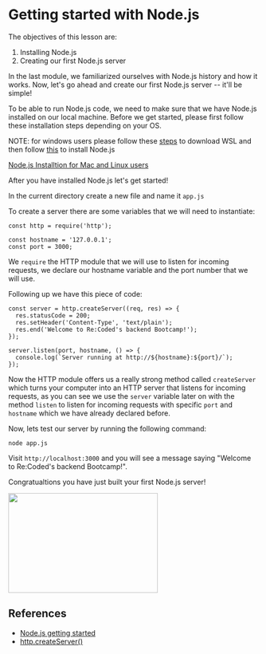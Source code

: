 # Getting started with Node.js
The objectives of this lesson are:
1. Installing Node.js
2. Creating our first Node.js server

In the last module, we familiarized ourselves with Node.js history and how it works. Now, let's go ahead and create our first Node.js server -- it'll be simple!

To be able to run Node.js code, we need to make sure that we have Node.js installed on our local machine. Before we get started, please first follow these installation steps depending on your OS.

NOTE: for windows users please follow these [steps](https://docs.microsoft.com/en-us/windows/wsl/install) to download WSL and then follow [this](https://docs.microsoft.com/en-us/windows/dev-environment/javascript/nodejs-on-wsl) to install Node.js

[Node.js Installtion for Mac and Linux users](https://nodejs.org/en/download/)

After you have installed Node.js let's get started!

In the current directory create a new file and name it `app.js`

To create a server there are some variables that we will need to instantiate:
```
const http = require('http');

const hostname = '127.0.0.1';
const port = 3000;
```
We `require` the HTTP module that we will use to listen for incoming requests, we declare our hostname variable and the port number that we will use.

Following up we have this piece of code:

```
const server = http.createServer((req, res) => {
  res.statusCode = 200;
  res.setHeader('Content-Type', 'text/plain');
  res.end('Welcome to Re:Coded's backend Bootcamp!');
});

server.listen(port, hostname, () => {
  console.log(`Server running at http://${hostname}:${port}/`);
});
```
Now the HTTP module offers us a really strong method called `createServer` which turns your computer into an HTTP server that listens for incoming requests, as you can see we use the `server` variable later on with the method `listen` to listen for incoming requests with specific `port` and `hostname` which we have already declared before.

Now, lets test our server by running the following command:

`node app.js`

Visit `http://localhost:3000` and you will see a message saying "Welcome to Re:Coded's backend Bootcamp!".

Congratualtions you have just built your first Node.js server!

<img src="https://thumbs.gfycat.com/GargantuanOffbeatCockatoo-size_restricted.gif" width="300" height="200" />

## References
- [Node.js getting started](https://nodejs.org/en/docs/guides/getting-started-guide/)
- [http.createServer()](https://www.w3schools.com/nodejs/met_http_createserver.asp)
